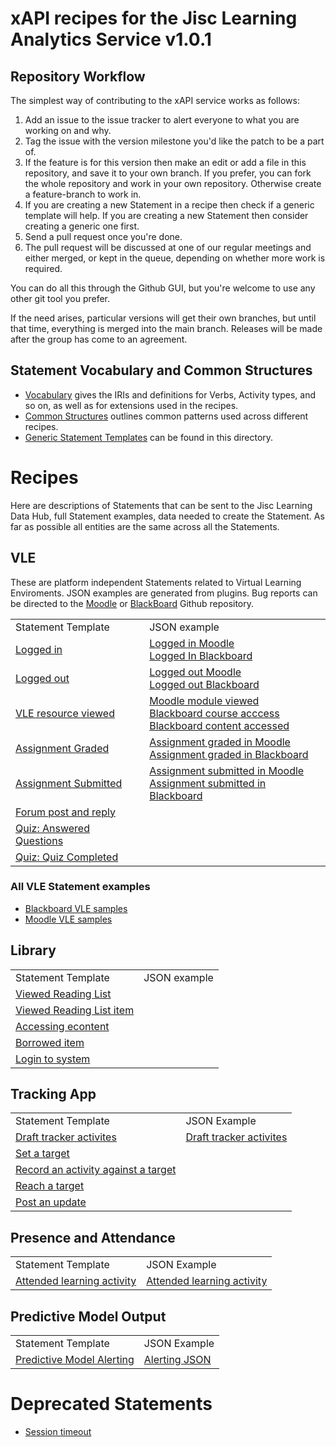 # xAPI recipes for the Jisc Learning Analytics Service v1.0.1

## Repository Workflow
The simplest way of contributing to the xAPI service works as follows:

1. Add an issue to the issue tracker to alert everyone to what you are working on and why.
2. Tag the issue with the version milestone you'd like the patch to be a part of.
3. If the feature is for this version then make an edit or add a file in this repository, and save it to your own branch. If you prefer, you can fork the whole repository and work in your own repository. Otherwise create a feature-branch to work in.
4. If you are creating a new Statement in a recipe then check if a generic template will help. If you are creating a new Statement then consider creating a generic one first.
4. Send a pull request once you're done.
5. The pull request will be discussed at one of our regular meetings and either merged, or kept in the queue, depending on whether more work is required.

You can do all this through the Github GUI, but you're welcome to use any other git tool you prefer.

If the need arises, particular versions will get their own branches, but until that time, everything is merged into the main branch. Releases will be made after the group has come to an agreement.

## Statement Vocabulary and Common Structures

* [Vocabulary](vocabulary.md) gives the IRIs and definitions for Verbs, Activity types, and so on, as well as for extensions used in the recipes.
* [Common Structures](common_structures.md) outlines common patterns used across different recipes.
* [Generic Statement Templates](generic/index.md) can be found in this directory.

# Recipes
Here are descriptions of Statements that can be sent to the Jisc Learning Data Hub, full Statement examples, data needed to create the Statement.  As far as possible all entities are the same across all the Statements.

## VLE

These are platform independent Statements related to Virtual Learning Enviroments. JSON examples are generated from plugins. Bug reports can be directed to the [Moodle](https://github.com/jiscdev/jisc-moodle-xapi-plugin) or [BlackBoard](https://github.com/jiscdev/blackboard-xapi-plugin) Github repository.

<table>
<tr><td>Statement Template </td>   <td>JSON example</td> </tr>
<tr><td> <a href = "/recipes/vle/login.md">Logged in</a></td><td> <a href = "vle/moodle/login.js">Logged in Moodle </a> <br/><a href = "vle/blackboard/loggedin.json"> Logged In Blackboard   </a>   </td> </tr>                                                           
<tr><td> <a href = "/recipes/vle/logout.md">Logged out</a></td><td> <a href = "vle/moodle/logout.js">Logged out Moodle </a>  <br/> <a href = "vle/blackboard/loggedout.json"> Logged out Blackboard   </a>    </td> </tr>    
<tr><td> <a href = "/recipes/vle/Module-View.md">VLE resource viewed   </a></td><td><a href = "vle/moodle/moduleview.js">Moodle module viewed </a> <br/> <a href = "vle/blackboard/course_access.json"> Blackboard course acccess  </a> <br/> <a href="vle/blackboard/course_content_access.json">Blackboard content accessed</a></td> </tr>    
<tr><td> <a href =  "/recipes/vle/assignment-graded.md">Assignment Graded   </a></td><td> <a href = "vle/moodle/asssignment_graded.json">Assignment graded in Moodle</a><br/> <a href="vle/blackboard/asssignment_graded.json">Assignment graded in Blackboard </a>   </td></tr>    
<tr><td> <a href =  "/recipes/vle/assignment-submitted.md">Assignment Submitted  </a></td><td><a href = "vle/moodle/assignment_submitted.json">Assignment submitted in Moodle</a><br/> <a href="vle/blackboard/assignment_submitted.json">Assignment submitted in Blackboard</a>   </td></tr>                                                             
<tr><td> <a href =  "/recipes/vle/forum.md">Forum post and reply</a></td><td>   </td></tr>                                                             

<tr><td> <a href =  "/recipes/vle/answered_questions.md">Quiz: Answered Questions</a></td><td>   </td></tr>                                                             
<tr><td> <a href =  "/recipes/vle/quiz_completed.md">Quiz: Quiz Completed</a><td>   </td></tr>                                                             

</table>

### All VLE Statement examples
* [Blackboard VLE samples](vle/blackboard/Examples.md)
* [Moodle VLE samples](vle/moodle/examples.md)

## Library
<table>
<tr><td>Statement Template </td>   <td>JSON example</td> </tr>                                                         
<tr><td> <a href = "/recipes/library/reading-list-view.md">Viewed Reading List</a></td><td>   </td> </tr>                                                           
<tr><td> <a href = "/recipes/library/reading-list-item-view.md">Viewed Reading List item</a></td><td>   </td> </tr>        
<tr><td> <a href = "/recipes/library/econtent.md">Accessing econtent</a></td><td></td></tr>        
<tr><td> <a href = "/recipes/library/borrowing.md">Borrowed item</a></td><td></td> </tr>        
<tr><td> <a href = "/recipes/library/login.md">Login to system</a></td><td>  </td> </tr>        
</table>


## Tracking App
<table>
<tr><td>Statement Template </td><td>JSON Example</td></tr>
<tr><td><a href = "recipes/studyapps/tracker-app.md">Draft tracker activites</a></td><td><a href = "recipes/studyapps/mobile-app.md#example">Draft tracker activites</a></td> </tr>    
<tr><td><a href = "recipes/studyapps/target-set.md">Set a target</a></td>  <td>  </td></tr>
<tr><td><a href = "recipes/studyapps/target-recording-activity.md">Record an activity against a target</a> </td><td>  </td></tr>
<tr><td><a href = "recipes/studyapps/target-reached-completed.md">Reach a target</a></td><td> </td></tr>
<tr><td><a href = "recipes/studyapps/target-update.md">Post an update</a></td><td> </td></tr> 
</table>

## Presence and Attendance
<table>
<tr><td>Statement Template </td><td>JSON Example</td></tr>
<tr><td> <a href = "recipes/attendance/attendance.md">Attended learning activity </a></td><td><a href = "recipes/attendance/attendance.md#example">Attended learning activity </a></td> </tr>    
</table>


## Predictive Model Output

<table>
<tr><td>Statement Template </td><td>JSON Example</td></tr>
<tr><td> <a href = "/lap/apereo/model_output.md">Predictive Model Alerting</a></td><td><a href = "/lap/apereo/model_output.js">Alerting JSON</a></td> </tr>    
</table>



# Deprecated Statements

- [Session timeout](/recipes/vle/Session-timeout.md)    

